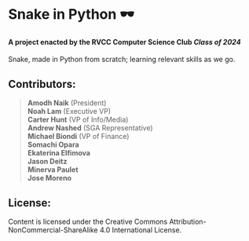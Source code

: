 # Snake in Python 🕶️
#### A project enacted by the **RVCC Computer Science Club** *Class of 2024* <br>
Snake, made in Python from scratch; learning relevant skills as we go.

## Contributors:
> **Amodh Naik** (President) <br>
**Noah Lam** (Executive VP) <br>
**Carter Hunt** (VP of Info/Media) <br>
**Andrew Nashed** (SGA Representative) <br>
**Michael Biondi** (VP of Finance) <br>
**Somachi Opara** <br>
**Ekaterina Elfimova** <br>
**Jason Deitz** <br>
**Minerva Paulet** <br>
**Jose Moreno** <br>

## License:
Content is licensed under the Creative Commons Attribution-NonCommercial-ShareAlike 4.0 International License.